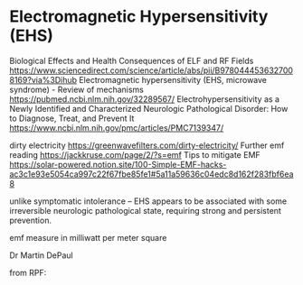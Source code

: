 # Electromagnetic Hypersensitivity (EHS)

Biological Effects and Health Consequences of ELF and RF Fields https://www.sciencedirect.com/science/article/abs/pii/B9780444536327008169?via%3Dihub
Electromagnetic hypersensitivity (EHS, microwave syndrome) - Review of mechanisms https://pubmed.ncbi.nlm.nih.gov/32289567/
Electrohypersensitivity as a Newly Identified and Characterized Neurologic Pathological Disorder: How to Diagnose, Treat, and Prevent It https://www.ncbi.nlm.nih.gov/pmc/articles/PMC7139347/

dirty electricity https://greenwavefilters.com/dirty-electricity/
Further emf reading https://jackkruse.com/page/2/?s=emf
Tips to mitigate EMF  https://solar-powered.notion.site/100-Simple-EMF-hacks-ac3c1e93e5054ca997c22f67fbe85fe1#5a11a59636c04edc8d162f283fbf6ea8

unlike symptomatic intolerance – EHS appears to be associated with some irreversible neurologic pathological state, requiring strong and persistent prevention.

emf measure in milliwatt per meter square

Dr Martin DePaul

from RPF:
